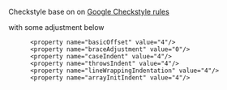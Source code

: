 Checkstyle base on
on [Google Checkstyle rules](https://github.com/checkstyle/checkstyle/blob/checkstyle-9.3/src/main/resources/google_checks.xml)

with some adjustment below

```
      <property name="basicOffset" value="4"/>
      <property name="braceAdjustment" value="0"/>
      <property name="caseIndent" value="4"/>
      <property name="throwsIndent" value="4"/>
      <property name="lineWrappingIndentation" value="4"/>
      <property name="arrayInitIndent" value="4"/>
```